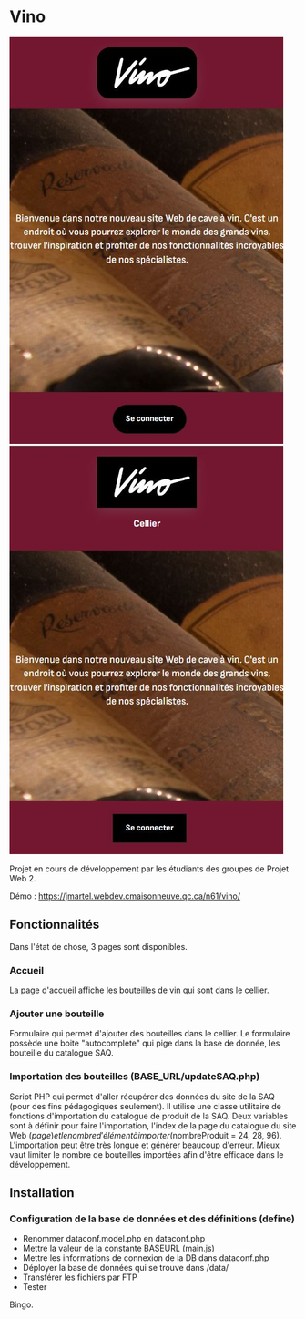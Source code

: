 # Vino

![vino](Capture2.JPG) 
![vino](Capture.JPG)


Projet en cours de développement par les étudiants des groupes de Projet Web 2.


Démo : https://jmartel.webdev.cmaisonneuve.qc.ca/n61/vino/
## Fonctionnalités
Dans l'état de chose, 3 pages sont disponibles.
### Accueil
La page d'accueil affiche les bouteilles de vin qui sont dans le cellier. 
### Ajouter une bouteille
Formulaire qui permet d'ajouter des bouteilles dans le cellier. Le formulaire possède une boite "autocomplete" qui pige dans la base de donnée, les bouteille du catalogue SAQ.
### Importation des bouteilles (BASE_URL/updateSAQ.php)
Script PHP qui permet d'aller récupérer des données du site de la SAQ (pour des fins pédagogiques seulement). Il utilise une classe utilitaire de fonctions d'importation du catalogue de produit de la SAQ. Deux variables sont à définir pour faire l'importation, l'index de la page du catalogue du site Web ($page) et le nombre d'élément à importer ($nombreProduit = 24, 28, 96). L'importation peut être très longue et générer beaucoup d'erreur. Mieux vaut limiter le nombre de bouteilles importées afin d'être efficace dans le développement.

## Installation
### Configuration de la base de données et des définitions (define)
- Renommer dataconf.model.php en dataconf.php 
- Mettre la valeur de la constante BASEURL (main.js)
- Mettre les informations de connexion de la DB dans dataconf.php
- Déployer la base de données qui se trouve dans /data/
- Transférer les fichiers par FTP
- Tester

Bingo.